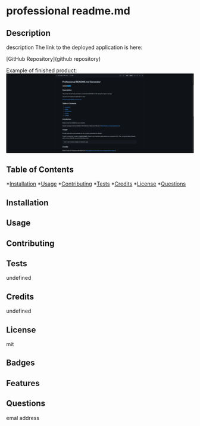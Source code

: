 # professional readme.md

  ## Description
  description
  The link to the deployed application is here:

  [GitHub Repository](github repository)

  Example of finished product:
  ![Finished Mock Up](./assets/images/testscreenshot.png)

  ## Table of Contents
  *[Installation](#installation)
  *[Usage](#usage)
  *[Contributing](#contributing)
  *[Tests](#tests)
  *[Credits](#credits)
  *[License](#license)
  *[Questions](#questions)

  ## Installation
  

  ## Usage
  

  ## Contributing
  
    
  ## Tests
  undefined
    
  ## Credits
  undefined
    
  ## License
  mit
    
  ## Badges

  ## Features

  ## Questions
  emal address

  
